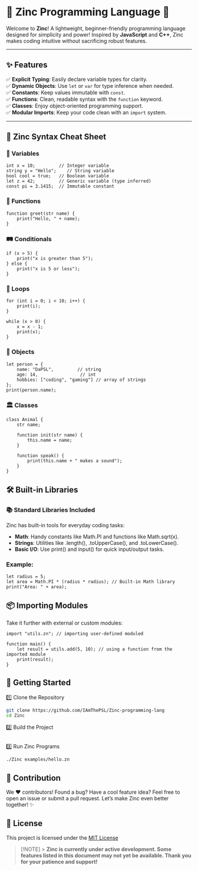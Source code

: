 # 🚀 Zinc Programming Language 🌟

Welcome to **Zinc**! A lightweight, beginner-friendly programming language designed for simplicity and power! Inspired by **JavaScript** and **C++**, Zinc makes coding intuitive without sacrificing robust features.

---

## ✨ Features

✅ **Explicit Typing**: Easily declare variable types for clarity.  
✅ **Dynamic Objects**: Use `let` or `var` for type inference when needed.  
✅ **Constants**: Keep values immutable with `const`.  
✅ **Functions**: Clean, readable syntax with the `function` keyword.  
✅ **Classes**: Enjoy object-oriented programming support.  
✅ **Modular Imports**: Keep your code clean with an `import` system.

---

## 🧠 Zinc Syntax Cheat Sheet

### 🔢 Variables

```Zinc
int x = 10;         // Integer variable
string y = "Hello";    // String variable
bool cool = true;   // Boolean variable
let z = 42;         // Generic variable (type inferred)
const pi = 3.1415;  // Immutable constant
```

### 🎉 Functions

```Zinc
function greet(str name) {
    print("Hello, " + name);
}
```

### 🛤️ Conditionals

```Zinc
if (x > 5) {
    print("x is greater than 5");
} else {
    print("x is 5 or less");
}
```

### 🔁 Loops

```Zinc
for (int i = 0; i < 10; i++) {
    print(i);
}
```

```Zinc
while (x > 0) {
    x = x - 1;
    print(x);
}
```

### 🧍 Objects

```Zinc
let person = {
    name: "DaPSL",         // string
    age: 14,                // int
    hobbies: ["coding", "gaming"] // array of strings
};
print(person.name);
```

### 🏛️ Classes

```Zinc
class Animal {
    str name;

    function init(str name) {
        this.name = name;
    }

    function speak() {
        print(this.name + " makes a sound");
    }
}
```

## 🛠️ Built-in Libraries

### 📚 Standard Libraries Included

Zinc has built-in tools for everyday coding tasks:

- **Math**: Handy constants like Math.PI and functions like Math.sqrt(x).
- **Strings**: Utilities like .length(), .toUpperCase(), and .toLowerCase().
- **Basic I/O**: Use print() and input() for quick input/output tasks.

### Example:

```Zinc
let radius = 5;
let area = Math.PI * (radius * radius); // Built-in Math library
print("Area: " + area);
```

## 📦 Importing Modules

Take it further with external or custom modules:

```Zinc
import "utils.zn"; // importing user-defined moduled

function main() {
    let result = utils.add(5, 10); // using a function from the imported module
    print(result);
}
```

## 🚀 Getting Started

1️⃣ Clone the Repository

```bash
git clone https://github.com/IAmThePSL/Zinc-programming-lang
cd Zinc
```

2️⃣ Build the Project

```bash

```

3️⃣ Run Zinc Programs

```bash
./Zinc examples/hello.zn
```

## 🤝 Contribution

We ❤️ contributors!
Found a bug? Have a cool feature idea? Feel free to open an issue or submit a pull request. Let’s make Zinc even better together! ✨

## 📜 License

This project is licensed under the [MIT License](https://github.com/DaRealPSL/Zinc/blob/main/LICENSE)

> [!NOTE] > **Zinc is currently under active development. Some features listed in this document may not yet be available. Thank you for your patience and support!**
